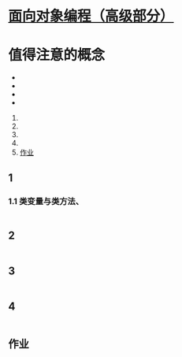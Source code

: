 # [面向对象编程（高级部分）](./TCH_Han/Chapter10.md)  
# 值得注意的概念
- 
- 
- 
-  
1. [](#1)
2. [](#2)
3. [](#3)
4. [](#4)
5. [作业](#作业)  
## 1

### 1.1 类变量与类方法、



```    
```
## 2
```
```
## 3
```
```
## 4
```
```
## 作业
```
```